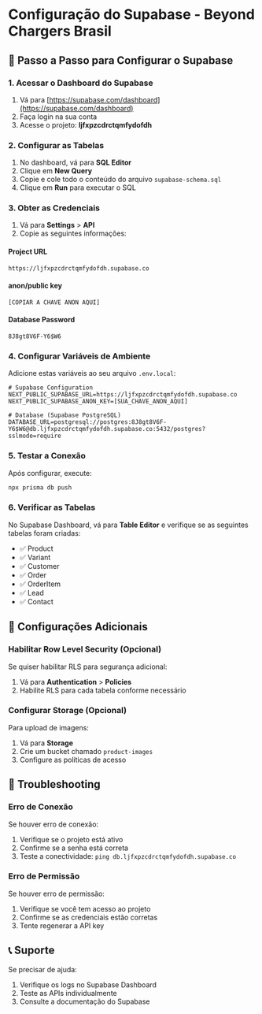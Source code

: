 # Configuração do Supabase - Beyond Chargers Brasil

## 🚀 Passo a Passo para Configurar o Supabase

### 1. Acessar o Dashboard do Supabase

1. Vá para [https://supabase.com/dashboard](https://supabase.com/dashboard)
2. Faça login na sua conta
3. Acesse o projeto: **ljfxpzcdrctqmfydofdh**

### 2. Configurar as Tabelas

1. No dashboard, vá para **SQL Editor**
2. Clique em **New Query**
3. Copie e cole todo o conteúdo do arquivo `supabase-schema.sql`
4. Clique em **Run** para executar o SQL

### 3. Obter as Credenciais

1. Vá para **Settings** > **API**
2. Copie as seguintes informações:

#### Project URL
```
https://ljfxpzcdrctqmfydofdh.supabase.co
```

#### anon/public key
```
[COPIAR A CHAVE ANON AQUI]
```

#### Database Password
```
8J8gt8V6F-Y6$W6
```

### 4. Configurar Variáveis de Ambiente

Adicione estas variáveis ao seu arquivo `.env.local`:

```env
# Supabase Configuration
NEXT_PUBLIC_SUPABASE_URL=https://ljfxpzcdrctqmfydofdh.supabase.co
NEXT_PUBLIC_SUPABASE_ANON_KEY=[SUA_CHAVE_ANON_AQUI]

# Database (Supabase PostgreSQL)
DATABASE_URL=postgresql://postgres:8J8gt8V6F-Y6$W6@db.ljfxpzcdrctqmfydofdh.supabase.co:5432/postgres?sslmode=require
```

### 5. Testar a Conexão

Após configurar, execute:

```bash
npx prisma db push
```

### 6. Verificar as Tabelas

No Supabase Dashboard, vá para **Table Editor** e verifique se as seguintes tabelas foram criadas:

- ✅ Product
- ✅ Variant  
- ✅ Customer
- ✅ Order
- ✅ OrderItem
- ✅ Lead
- ✅ Contact

## 🔧 Configurações Adicionais

### Habilitar Row Level Security (Opcional)

Se quiser habilitar RLS para segurança adicional:

1. Vá para **Authentication** > **Policies**
2. Habilite RLS para cada tabela conforme necessário

### Configurar Storage (Opcional)

Para upload de imagens:

1. Vá para **Storage**
2. Crie um bucket chamado `product-images`
3. Configure as políticas de acesso

## 🚨 Troubleshooting

### Erro de Conexão
Se houver erro de conexão:
1. Verifique se o projeto está ativo
2. Confirme se a senha está correta
3. Teste a conectividade: `ping db.ljfxpzcdrctqmfydofdh.supabase.co`

### Erro de Permissão
Se houver erro de permissão:
1. Verifique se você tem acesso ao projeto
2. Confirme se as credenciais estão corretas
3. Tente regenerar a API key

## 📞 Suporte

Se precisar de ajuda:
1. Verifique os logs no Supabase Dashboard
2. Teste as APIs individualmente
3. Consulte a documentação do Supabase
